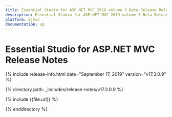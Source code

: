 ```yaml
---
title: Essential Studio for ASP.NET MVC 2019 volume 3 Beta Release Release Notes  
description: Essential Studio for ASP.NET MVC 2019 volume 3 Beta Release Release Notes  
platform: ejmvc
documentation: ug
---
```


# Essential Studio for ASP.NET MVC  Release Notes  

{% include release-info.html date="September 17, 2019"  version="v17.3.0.9" %} 


{% directory path: _includes/release-notes/v17.3.0.9 %}

{% include {{file.url}} %}

{% enddirectory %}